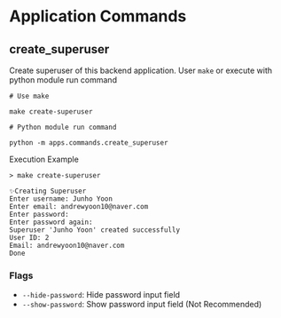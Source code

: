 # Application Commands

## create_superuser

Create superuser of this backend application. User `make` or execute with python module run command

```text
# Use make

make create-superuser

# Python module run command

python -m apps.commands.create_superuser
```

Execution Example

```
> make create-superuser

✨Creating Superuser
Enter username: Junho Yoon
Enter email: andrewyoon10@naver.com
Enter password:
Enter password again:
Superuser 'Junho Yoon' created successfully
User ID: 2
Email: andrewyoon10@naver.com
Done
```

### Flags

- `--hide-password`: Hide password input field
- `--show-password`: Show password input field (Not Recommended)
